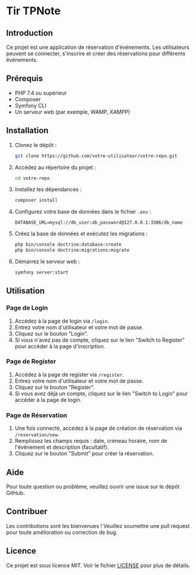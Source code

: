 # Tir TPNote

## Introduction

Ce projet est une application de réservation d'événements. Les utilisateurs peuvent se connecter, s'inscrire et créer des réservations pour différents événements.

## Prérequis

- PHP 7.4 ou supérieur
- Composer
- Symfony CLI
- Un serveur web (par exemple, WAMP, XAMPP)

## Installation

1. Clonez le dépôt :
    ```bash
    git clone https://github.com/votre-utilisateur/votre-repo.git
    ```

2. Accédez au répertoire du projet :
    ```bash
    cd votre-repo
    ```

3. Installez les dépendances :
    ```bash
    composer install
    ```

4. Configurez votre base de données dans le fichier `.env` :
    ```dotenv
    DATABASE_URL=mysql://db_user:db_password@127.0.0.1:3306/db_name
    ```

5. Créez la base de données et exécutez les migrations :
    ```bash
    php bin/console doctrine:database:create
    php bin/console doctrine:migrations:migrate
    ```

6. Démarrez le serveur web :
    ```bash
    symfony server:start
    ```

## Utilisation

### Page de Login

1. Accédez à la page de login via `/login`.
2. Entrez votre nom d'utilisateur et votre mot de passe.
3. Cliquez sur le bouton "Login".
4. Si vous n'avez pas de compte, cliquez sur le lien "Switch to Register" pour accéder à la page d'inscription.

### Page de Register

1. Accédez à la page de register via `/register`.
2. Entrez votre nom d'utilisateur et votre mot de passe.
3. Cliquez sur le bouton "Register".
4. Si vous avez déjà un compte, cliquez sur le lien "Switch to Login" pour accéder à la page de login.

### Page de Réservation

1. Une fois connecté, accédez à la page de création de réservation via `/reservation/new`.
2. Remplissez les champs requis : date, créneau horaire, nom de l'événement et description (facultatif).
3. Cliquez sur le bouton "Submit" pour créer la réservation.

## Aide

Pour toute question ou problème, veuillez ouvrir une issue sur le dépôt GitHub.

## Contribuer

Les contributions sont les bienvenues ! Veuillez soumettre une pull request pour toute amélioration ou correction de bug.

## Licence

Ce projet est sous licence MIT. Voir le fichier [LICENSE](LICENSE) pour plus de détails.
